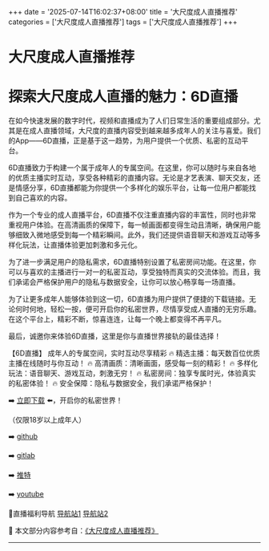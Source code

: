 +++
date = '2025-07-14T16:02:37+08:00'
title = '大尺度成人直播推荐'
categories = ['大尺度成人直播推荐']
tags = ['大尺度成人直播推荐']
+++

# 大尺度成人直播推荐

# 探索大尺度成人直播的魅力：6D直播

在如今快速发展的数字时代，视频和直播成为了人们日常生活的重要组成部分。尤其是在成人直播领域，大尺度的直播内容受到越来越多成年人的关注与喜爱。我们的App——6D直播，正是基于这一趋势，为用户提供一个优质、私密的互动平台。

6D直播致力于构建一个属于成年人的专属空间。在这里，你可以随时与来自各地的优质主播实时互动，享受各种精彩的直播内容。无论是才艺表演、聊天交友，还是情感分享，6D直播都能为你提供一个多样化的娱乐平台，让每一位用户都能找到自己喜欢的内容。

作为一个专业的成人直播平台，6D直播不仅注重直播内容的丰富性，同时也非常重视用户体验。在高清画质的保障下，每一帧画面都变得生动且清晰，确保用户能够细致入微地感受到每一个精彩瞬间。此外，我们还提供语音聊天和游戏互动等多样化玩法，让直播体验更加刺激和多元化。

为了进一步满足用户的隐私需求，6D直播特别设置了私密房间功能。在这里，你可以与喜欢的主播进行一对一的私密互动，享受独特而真实的交流体验。而且，我们承诺会严格保护用户的隐私与数据安全，让你可以放心畅享每一场直播。

为了让更多成年人能够体验到这一切，6D直播为用户提供了便捷的下载链接。无论何时何地，轻松一按，便可开启你的私密世界，尽情享受成人直播的无穷乐趣。在这个平台上，精彩不断，惊喜连连，让每一个晚上都变得不再平凡。

最后，诚邀你来体验6D直播，这里是你与直播世界接轨的最佳选择！

【6D直播】
成年人的专属空间，实时互动尽享精彩
🔥 精选主播：每天数百位优质主播在线随时与你互动！
🔥 高清画质：清晰画面，感受每一刻的精彩！
🔥 多样化玩法：语音聊天、游戏互动，刺激无穷！
🔥 私密房间：独享专属时光，体验真实的私密体验！
🔥 安全保障：隐私与数据安全，我们承诺严格保护！

➡️ [立即下载](https://down123.s3.ap-east-1.amazonaws.com/down/down.html?channelCode=blog) ⬅️，开启你的私密世界！

（仅限18岁以上成年人）

➡️ [github](https://aldult-live.github.io/)

➡️ [gitlab](https://seo-09598d.gitlab.io/)

➡️ [推特](https://x.com/wegame33)

➡️ [youtube](https://www.youtube.com/@6Dlive)

🔞直播福利导航 [导航站1](https://webstack-86085a.gitlab.io/) [导航站2](https://onlygit123-2.github.io/)


📘 本文部分内容参考自：[《大尺度成人直播推荐》](https://github.com/18movv/18mo)

---
